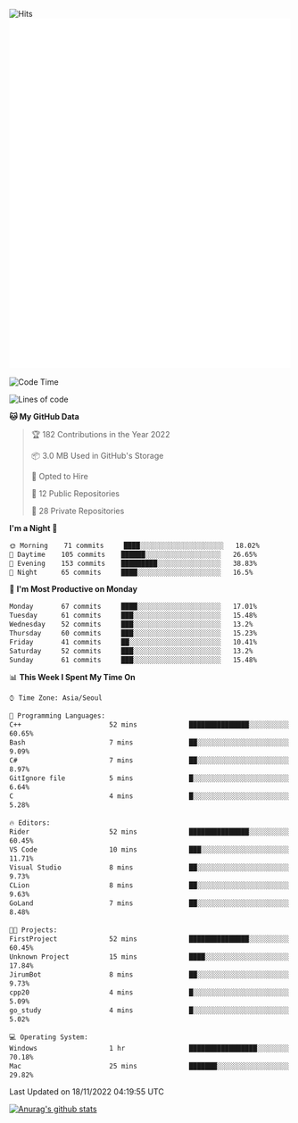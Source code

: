 ![Hits](https://hits.seeyoufarm.com/api/count/incr/badge.svg?url=https%3A%2F%2Fgithub.com%2Fkokose1234&count_bg=%2379C83D&title_bg=%23555555&icon=apple.svg&icon_color=%23E7E7E7&title=hits&edge_flat=false)
<br/>
![Metrics](https://github.com/kokose1234/kokose1234/blob/main/github-metrics.svg)

<!--START_SECTION:waka-->
![Code Time](http://img.shields.io/badge/Code%20Time-713%20hrs%2057%20mins-blue)

![Lines of code](https://img.shields.io/badge/From%20Hello%20World%20I%27ve%20Written-911%20Thousand%20lines%20of%20code-blue)

**🐱 My GitHub Data** 

> 🏆 182 Contributions in the Year 2022
 > 
> 📦 3.0 MB Used in GitHub's Storage 
 > 
> 💼 Opted to Hire
 > 
> 📜 12 Public Repositories 
 > 
> 🔑 28 Private Repositories  
 > 
**I'm a Night 🦉** 

```text
🌞 Morning    71 commits     ████░░░░░░░░░░░░░░░░░░░░░   18.02% 
🌆 Daytime    105 commits    ██████░░░░░░░░░░░░░░░░░░░   26.65% 
🌃 Evening    153 commits    █████████░░░░░░░░░░░░░░░░   38.83% 
🌙 Night      65 commits     ████░░░░░░░░░░░░░░░░░░░░░   16.5%

```
📅 **I'm Most Productive on Monday** 

```text
Monday       67 commits     ████░░░░░░░░░░░░░░░░░░░░░   17.01% 
Tuesday      61 commits     ███░░░░░░░░░░░░░░░░░░░░░░   15.48% 
Wednesday    52 commits     ███░░░░░░░░░░░░░░░░░░░░░░   13.2% 
Thursday     60 commits     ███░░░░░░░░░░░░░░░░░░░░░░   15.23% 
Friday       41 commits     ██░░░░░░░░░░░░░░░░░░░░░░░   10.41% 
Saturday     52 commits     ███░░░░░░░░░░░░░░░░░░░░░░   13.2% 
Sunday       61 commits     ███░░░░░░░░░░░░░░░░░░░░░░   15.48%

```


📊 **This Week I Spent My Time On** 

```text
⌚︎ Time Zone: Asia/Seoul

💬 Programming Languages: 
C++                      52 mins             ███████████████░░░░░░░░░░   60.65% 
Bash                     7 mins              ██░░░░░░░░░░░░░░░░░░░░░░░   9.09% 
C#                       7 mins              ██░░░░░░░░░░░░░░░░░░░░░░░   8.97% 
GitIgnore file           5 mins              █░░░░░░░░░░░░░░░░░░░░░░░░   6.64% 
C                        4 mins              █░░░░░░░░░░░░░░░░░░░░░░░░   5.28%

🔥 Editors: 
Rider                    52 mins             ███████████████░░░░░░░░░░   60.45% 
VS Code                  10 mins             ███░░░░░░░░░░░░░░░░░░░░░░   11.71% 
Visual Studio            8 mins              ██░░░░░░░░░░░░░░░░░░░░░░░   9.73% 
CLion                    8 mins              ██░░░░░░░░░░░░░░░░░░░░░░░   9.63% 
GoLand                   7 mins              ██░░░░░░░░░░░░░░░░░░░░░░░   8.48%

🐱‍💻 Projects: 
FirstProject             52 mins             ███████████████░░░░░░░░░░   60.45% 
Unknown Project          15 mins             ████░░░░░░░░░░░░░░░░░░░░░   17.84% 
JirumBot                 8 mins              ██░░░░░░░░░░░░░░░░░░░░░░░   9.73% 
cpp20                    4 mins              █░░░░░░░░░░░░░░░░░░░░░░░░   5.09% 
go_study                 4 mins              █░░░░░░░░░░░░░░░░░░░░░░░░   5.02%

💻 Operating System: 
Windows                  1 hr                █████████████████░░░░░░░░   70.18% 
Mac                      25 mins             ███████░░░░░░░░░░░░░░░░░░   29.82%

```


 Last Updated on 18/11/2022 04:19:55 UTC
<!--END_SECTION:waka-->

[![Anurag's github stats](https://github-readme-stats.vercel.app/api?username=kokose1234&theme=dracula)](https://github.com/anuraghazra/github-readme-stats)



	
